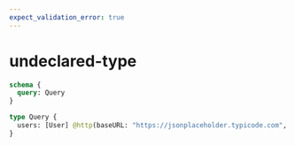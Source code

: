 ```yaml
---
expect_validation_error: true
---
```


# undeclared-type

```graphql @server
schema {
  query: Query
}

type Query {
  users: [User] @http(baseURL: "https://jsonplaceholder.typicode.com", path: "/users")
}
```
